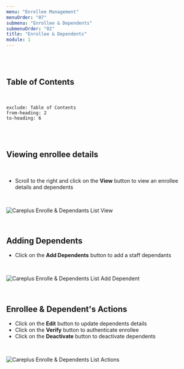 ```yaml
---
menu: "Enrollee Management"
menuOrder: "07"
submenu: "Enrollee & Dependents"
submenuOrder: "02"
title: "Enrollee & Dependents"
module: 1
---
```


<br />
<br />

## Table of Contents

<br />

```toc
exclude: Table of Contents
from-heading: 2
to-heading: 6
```

<br />
<br />

## Viewing enrollee details

<br />

- Scroll to the right and click on the **View** button to view an enrollee details and dependents

<br />

![Careplus Enrolle & Dependants List View](/docs/images/CareplusEnrolle&DependentsListView.png "Enrolle & Dependants List View")

<br />

## Adding Dependents

- Click on the **Add Dependents** button to add a staff dependants

<br />

![Careplus Enrolle & Dependents List Add Dependent](/docs/images/CareplusEnrolle&DependentsListAddDependent.png "Enrolle & Dependents List Add Dependent")

<br />

## Enrollee & Dependent's Actions

- Click on the **Edit** button to update dependents details
- Click on the **Verify** button to authenticate enrollee
- Click on the **Deactivate** button to deactivate dependents

<br />

![Careplus Enrolle & Dependents List Actions](/docs/images/CareplusEnrolle&DependentsListActions.png "Enrolle & Dependents List Actions")

<br />
